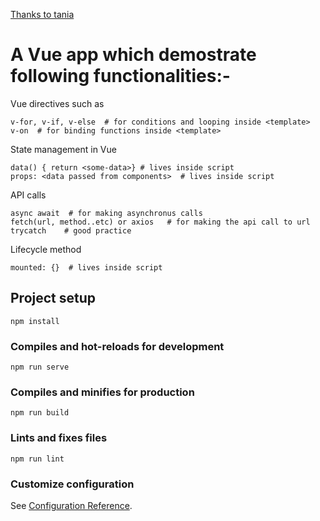 [Thanks to tania](https://www.taniarascia.com/getting-started-with-vue/)
# A Vue app which demostrate following functionalities:-

Vue directives such as 
```
v-for, v-if, v-else  # for conditions and looping inside <template>
v-on  # for binding functions inside <template>
```
State management in Vue
```
data() { return <some-data>} # lives inside script
props: <data passed from components>  # lives inside script
```
API calls
```
async await  # for making asynchronus calls
fetch(url, method..etc) or axios   # for making the api call to url
trycatch    # good practice
```
Lifecycle method
```
mounted: {}  # lives inside script
```

## Project setup
```
npm install
```

### Compiles and hot-reloads for development
```
npm run serve
```

### Compiles and minifies for production
```
npm run build
```

### Lints and fixes files
```
npm run lint
```

### Customize configuration
See [Configuration Reference](https://cli.vuejs.org/config/).
